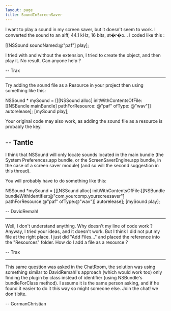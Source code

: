 ```yaml
---
layout: page
title: SoundInScreenSaver
---
```


I want to play a sound in my screen saver, but it doesn't seem to work. I converted the sound to an aiff, 44.1 kHz, 16 bits, st�r�o... I coded like this :
    
[[NSSound soundNamed:@"paf"] play];


I tried with and without the extension, I tried to create the object, and then play it. No result. Can anyone help ?

-- Trax

----

Try adding the sound file as a Resource in your project then using something like this:

    
NSSound * mySound = [[[NSSound alloc] initWithContentsOfFile: [[NSBundle mainBundle] pathForResource: @"paf" ofType: @"wav"]] autorelease];
[mySound play];


Your original code may also work, as adding the sound file as a resource is probably the key.

--
Tantle
----

I think that NSSound will only locate sounds located in the main bundle (the System Preferences.app bundle, or the ScreenSaverEngine.app bundle, in the case of a screen saver module) (and so will the second suggestion in this thread).

You will probably have to do something like this: 

NSSound *mySound = [[[NSSound alloc] initWithContentsOfFile:[[NSBundle bundleWithIdentifier:@"com.yourcomp.yourscreesaver"] pathForResource:@"paf" ofType:@"wav"]] autorelease];
[mySound play];

-- DavidRemahl

----

Well, I don't understand anything. Why doesn't my line of code work ? Anyway, I tried your ideas, and it doesn't work. But I think I did not put my file at the right place. I just did "Add Files..." and placed the reference into the "Resources" folder. How do I add a file as a resource ?

-- Trax

----

This same question was asked in the ChatRoom, the solution was using something similar to DavidRemahl's approach (which would work too) only finding the plugin by class instead of identifier (using NSBundle's bundleForClass method). I assume it is the same person asking, and if he found it easier to do it this way so might someone else. Join the chat! we don't bite.

-- GormanChristian

